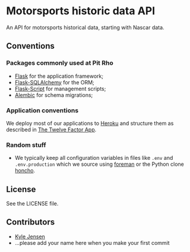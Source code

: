 Motorsports historic data API
=============================

An API for motorsports historical data, starting with Nascar data.

## Conventions

### Packages commonly used at Pit Rho

* [Flask](http://flask.pocoo.org/) for the application framework;
* [Flask-SQLAlchemy](http://pythonhosted.org/Flask-SQLAlchemy/) for the ORM;
* [Flask-Script](http://flask-script.readthedocs.org/en/latest/) for management scripts;
* [Alembic](https://alembic.readthedocs.org/en/latest/) for schema migrations;

### Application conventions

We deploy most of our applications to [Heroku](http://heroku.com)
and structure them as described in
[The Twelve Factor App](http://12factor.net/).

### Random stuff

* We typically keep all configuration variables in files like `.env` and `.env.production` which we source using [foreman](https://github.com/ddollar/foreman) or the Python clone [honcho](https://github.com/nickstenning/honcho).

## License

See the LICENSE file.

## Contributors

* [Kyle Jensen](https://github.com/kljensen)
* ...please add your name here when you make your first commit